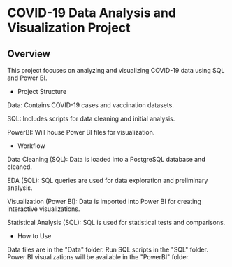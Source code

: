 # COVID-19 Data Analysis and Visualization Project

## Overview
This project focuses on analyzing and visualizing COVID-19 data using SQL and Power BI.

* Project Structure

Data: Contains COVID-19 cases and vaccination datasets.

SQL: Includes scripts for data cleaning and initial analysis.

PowerBI: Will house Power BI files for visualization.

* Workflow

Data Cleaning (SQL): Data is loaded into a PostgreSQL database and cleaned.

EDA (SQL): SQL queries are used for data exploration and preliminary analysis.

Visualization (Power BI): Data is imported into Power BI for creating interactive visualizations.

Statistical Analysis (SQL): SQL is used for statistical tests and comparisons.

* How to Use

Data files are in the "Data" folder.
Run SQL scripts in the "SQL" folder.
Power BI visualizations will be available in the "PowerBI" folder.
